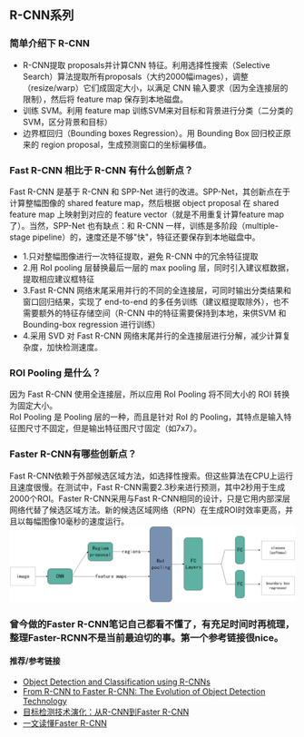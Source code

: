 ﻿## R-CNN系列
### 简单介绍下 R-CNN
- R-CNN提取 proposals并计算CNN 特征。利用选择性搜索（Selective Search）算法提取所有proposals（大约2000幅images），调整（resize/warp）它们成固定大小，以满足 CNN 输入要求（因为全连接层的限制），然后将 feature map 保存到本地磁盘。
- 训练 SVM。利用 feature map 训练SVM来对目标和背景进行分类（二分类的SVM，区分背景和目标）
- 边界框回归（Bounding boxes Regression）。用 Bounding Box 回归校正原来的 region proposal，生成预测窗口的坐标偏移值。

### Fast R-CNN 相比于 R-CNN 有什么创新点？
Fast R-CNN 是基于 R-CNN 和 SPP-Net 进行的改进。SPP-Net，其创新点在于计算整幅图像的 shared feature map，然后根据 object proposal 在 shared feature map 上映射到对应的 feature vector（就是不用重复计算feature map了）。当然，SPP-Net 也有缺点：和 R-CNN 一样，训练是多阶段（multiple-stage pipeline）的，速度还是不够"快"，特征还要保存到本地磁盘中。
- 1.只对整幅图像进行一次特征提取，避免 R-CNN 中的冗余特征提取
- 2.用 RoI pooling 层替换最后一层的 max pooling 层，同时引入建议框数据，提取相应建议框特征
- 3.Fast R-CNN 网络末尾采用并行的不同的全连接层，可同时输出分类结果和窗口回归结果，实现了 end-to-end 的多任务训练（建议框提取除外），也不需要额外的特征存储空间（R-CNN 中的特征需要保持到本地，来供SVM 和 Bounding-box regression 进行训练）
- 4.采用 SVD 对 Fast R-CNN 网络末尾并行的全连接层进行分解，减少计算复杂度，加快检测速度。

### ROI Pooling 是什么？
因为 Fast R-CNN 使用全连接层，所以应用 RoI Pooling 将不同大小的 ROI 转换为固定大小。  
RoI Pooling 是 Pooling 层的一种，而且是针对 RoI 的 Pooling，其特点是输入特征图尺寸不固定，但是输出特征图尺寸固定（如7x7）。

### Faster R-CNN有哪些创新点？
Fast R-CNN依赖于外部候选区域方法，如选择性搜索。但这些算法在CPU上运行且速度很慢。在测试中，Fast R-CNN需要2.3秒来进行预测，其中2秒用于生成2000个ROI。Faster R-CNN采用与Fast R-CNN相同的设计，只是它用内部深层网络代替了候选区域方法。新的候选区域网络（RPN）在生成ROI时效率更高，并且以每幅图像10毫秒的速度运行。  
![Faster R-CNN](sources/faster.png)

### 曾今做的Faster R-CNN笔记自己都看不懂了，有充足时间时再梳理，整理Faster-RCNN不是当前最迫切的事。第一个参考链接很nice。

#### 推荐/参考链接
- [Object Detection and Classification using R-CNNs](http://www.telesens.co/2018/03/11/object-detection-and-classification-using-r-cnns/)
- [From R-CNN to Faster R-CNN: The Evolution of Object Detection Technology](https://dzone.com/articles/from-r-cnn-to-faster-r-cnn-the-evolution-of-object)
- [目标检测技术演化：从R-CNN到Faster R-CNN](https://zhuanlan.zhihu.com/p/40679183)
- [一文读懂Faster R-CNN](https://zhuanlan.zhihu.com/p/31426458)

